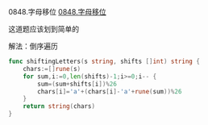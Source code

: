 0848.字母移位
[0848.字母移位](https://leetcode-cn.com/problems/shifting-letters/)

这道题应该划到简单的


解法：倒序遍历

```go
func shiftingLetters(s string, shifts []int) string {
	chars:=[]rune(s)
	for sum,i:=0,len(shifts)-1;i>=0;i-- {
		sum=(sum+shifts[i])%26
		chars[i]='a'+(chars[i]-'a'+rune(sum))%26
	}
	return string(chars)
}
```

